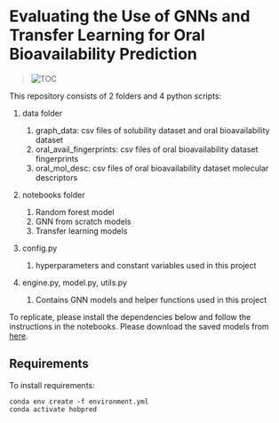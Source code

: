 # Evaluating the Use of GNNs and Transfer Learning for Oral Bioavailability Prediction


> ![TOC](https://user-images.githubusercontent.com/66246089/229825030-bf6dbc3f-ecdc-4adb-8c38-2d6427fc5a04.png)

This repository consists of 2 folders and 4 python scripts:

1. data folder
    1. graph_data: csv files of solubility dataset and oral bioavailability dataset
    2. oral_avail_fingerprints: csv files of oral bioavailability dataset fingerprints
    3. oral_mol_desc: csv files of oral bioavailability dataset molecular descriptors 

2. notebooks folder 
    1. Random forest model
    2. GNN from scratch models 
    3. Transfer learning models 
    
3. config.py
    1. hyperparameters and constant variables used in this project

4. engine.py, model.py, utils.py
    1. Contains GNN models and helper functions used in this project 
    
To replicate, please install the dependencies below and follow the instructions in the notebooks.
Please download the saved models from [here](https://drive.google.com/drive/folders/19O4Xo_F-6MKK5H6JE0ykrQ4ZNXoYdOCJ?usp=share_link).

## Requirements

To install requirements:

```setup
conda env create -f environment.yml
conda activate hobpred
```


